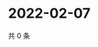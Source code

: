 # 2022-02-07

共 0 条

<!-- BEGIN WEIBO -->
<!-- 最后更新时间 Mon Feb 07 2022 01:03:28 GMT+0800 (China Standard Time) -->

<!-- END WEIBO -->
